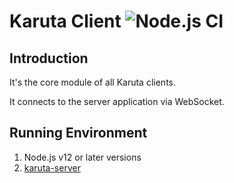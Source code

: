 Karuta Client ![Node.js CI](https://github.com/takashiro/karuta-node-client/workflows/Node.js%20CI/badge.svg)
==========

Introduction
------------

It's the core module of all Karuta clients.

It connects to the server application via WebSocket.


Running Environment
-------------------
1. Node.js v12 or later versions
1. [karuta-server](https://github.com/takashiro/karuta-server)
